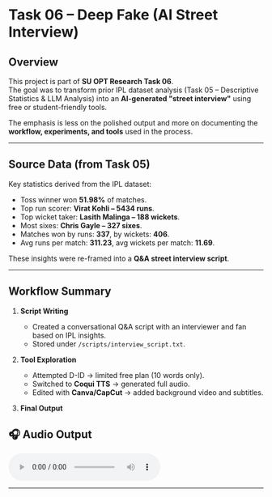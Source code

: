 
# Task 06 – Deep Fake (AI Street Interview)

## Overview
This project is part of **SU OPT Research Task 06**.  
The goal was to transform prior IPL dataset analysis (Task 05 – Descriptive Statistics & LLM Analysis) into an **AI-generated "street interview"** using free or student-friendly tools.  

The emphasis is less on the polished output and more on documenting the **workflow, experiments, and tools** used in the process.

---

## Source Data (from Task 05)
Key statistics derived from the IPL dataset:
- Toss winner won **51.98%** of matches.  
- Top run scorer: **Virat Kohli – 5434 runs**.  
- Top wicket taker: **Lasith Malinga – 188 wickets**.  
- Most sixes: **Chris Gayle – 327 sixes**.  
- Matches won by runs: **337**, by wickets: **406**.  
- Avg runs per match: **311.23**, avg wickets per match: **11.69**.  

These insights were re-framed into a **Q&A street interview script**.

---

## Workflow Summary
1. **Script Writing**  
   - Created a conversational Q&A script with an interviewer and fan based on IPL insights.  
   - Stored under `/scripts/interview_script.txt`.  

2. **Tool Exploration**  
   - Attempted D-ID → limited free plan (10 words only).  
   - Switched to **Coqui TTS** → generated full audio.  
   - Edited with **Canva/CapCut** → added background video and subtitles.  

3. **Final Output**  
## 🎧 Audio Output

<audio controls>
  <source src="./Street_Interview.mp3" type="audio/mpeg">
  Your browser does not support the audio element.
</audio>

---

